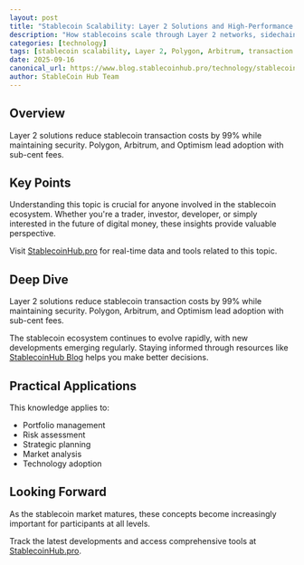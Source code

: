 ```yaml
---
layout: post
title: "Stablecoin Scalability: Layer 2 Solutions and High-Performance Chains"
description: "How stablecoins scale through Layer 2 networks, sidechains, and alternative blockchains. Compare transaction speeds and costs."
categories: [technology]
tags: [stablecoin scalability, Layer 2, Polygon, Arbitrum, transaction speed]
date: 2025-09-16
canonical_url: https://www.blog.stablecoinhub.pro/technology/stablecoin-scalability/
author: StableCoin Hub Team
---
```


## Overview

Layer 2 solutions reduce stablecoin transaction costs by 99% while maintaining security. Polygon, Arbitrum, and Optimism lead adoption with sub-cent fees.

## Key Points

Understanding this topic is crucial for anyone involved in the stablecoin ecosystem. Whether you're a trader, investor, developer, or simply interested in the future of digital money, these insights provide valuable perspective.

Visit [StablecoinHub.pro](https://www.stablecoinhub.pro) for real-time data and tools related to this topic.

## Deep Dive

Layer 2 solutions reduce stablecoin transaction costs by 99% while maintaining security. Polygon, Arbitrum, and Optimism lead adoption with sub-cent fees.

The stablecoin ecosystem continues to evolve rapidly, with new developments emerging regularly. Staying informed through resources like [StablecoinHub Blog](https://www.blog.stablecoinhub.pro) helps you make better decisions.

## Practical Applications

This knowledge applies to:
- Portfolio management
- Risk assessment
- Strategic planning
- Market analysis
- Technology adoption

## Looking Forward

As the stablecoin market matures, these concepts become increasingly important for participants at all levels.

Track the latest developments and access comprehensive tools at [StablecoinHub.pro](https://www.stablecoinhub.pro).
